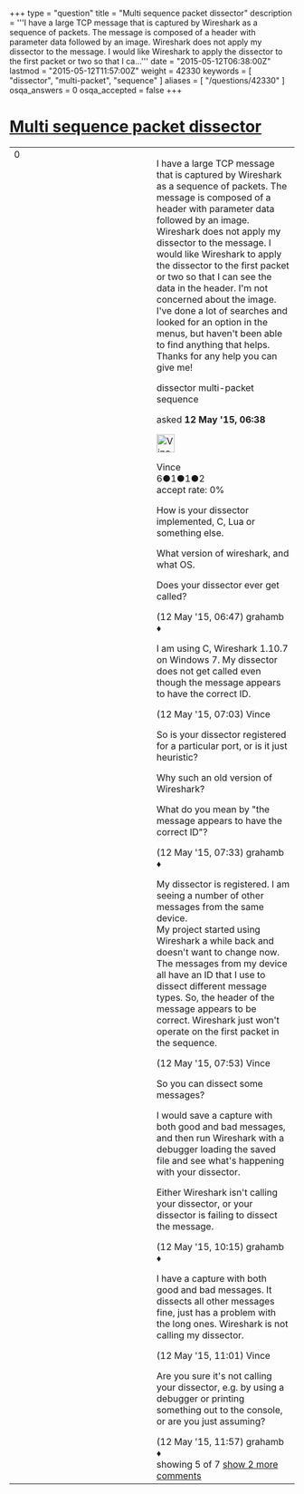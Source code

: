 +++
type = "question"
title = "Multi sequence packet dissector"
description = '''I have a large TCP message that is captured by Wireshark as a sequence of packets. The message is composed of a header with parameter data followed by an image. Wireshark does not apply my dissector to the message. I would like Wireshark to apply the dissector to the first packet or two so that I ca...'''
date = "2015-05-12T06:38:00Z"
lastmod = "2015-05-12T11:57:00Z"
weight = 42330
keywords = [ "dissector", "multi-packet", "sequence" ]
aliases = [ "/questions/42330" ]
osqa_answers = 0
osqa_accepted = false
+++

<div class="headNormal">

# [Multi sequence packet dissector](/questions/42330/multi-sequence-packet-dissector)

</div>

<div id="main-body">

<div id="askform">

<table id="question-table" style="width:100%;"><colgroup><col style="width: 50%" /><col style="width: 50%" /></colgroup><tbody><tr class="odd"><td style="width: 30px; vertical-align: top"><div class="vote-buttons"><span id="post-42330-upvote" class="ajax-command post-vote up" rel="nofollow" title="I like this post (click again to cancel)"> </span><div id="post-42330-score" class="post-score" title="current number of votes">0</div><span id="post-42330-downvote" class="ajax-command post-vote down" rel="nofollow" title="I dont like this post (click again to cancel)"> </span> <span id="favorite-mark" class="ajax-command favorite-mark" rel="nofollow" title="mark/unmark this question as favorite (click again to cancel)"> </span><div id="favorite-count" class="favorite-count"></div></div></td><td><div id="item-right"><div class="question-body"><p>I have a large TCP message that is captured by Wireshark as a sequence of packets. The message is composed of a header with parameter data followed by an image. Wireshark does not apply my dissector to the message. I would like Wireshark to apply the dissector to the first packet or two so that I can see the data in the header. I'm not concerned about the image. I've done a lot of searches and looked for an option in the menus, but haven't been able to find anything that helps. Thanks for any help you can give me!</p></div><div id="question-tags" class="tags-container tags"><span class="post-tag tag-link-dissector" rel="tag" title="see questions tagged &#39;dissector&#39;">dissector</span> <span class="post-tag tag-link-multi-packet" rel="tag" title="see questions tagged &#39;multi-packet&#39;">multi-packet</span> <span class="post-tag tag-link-sequence" rel="tag" title="see questions tagged &#39;sequence&#39;">sequence</span></div><div id="question-controls" class="post-controls"></div><div class="post-update-info-container"><div class="post-update-info post-update-info-user"><p>asked <strong>12 May '15, 06:38</strong></p><img src="https://secure.gravatar.com/avatar/5d5cf9f51d27e4d48fe7eef2e33e7598?s=32&amp;d=identicon&amp;r=g" class="gravatar" width="32" height="32" alt="Vince&#39;s gravatar image" /><p><span>Vince</span><br />
<span class="score" title="6 reputation points">6</span><span title="1 badges"><span class="badge1">●</span><span class="badgecount">1</span></span><span title="1 badges"><span class="silver">●</span><span class="badgecount">1</span></span><span title="2 badges"><span class="bronze">●</span><span class="badgecount">2</span></span><br />
<span class="accept_rate" title="Rate of the user&#39;s accepted answers">accept rate:</span> <span title="Vince has no accepted answers">0%</span></p></div></div><div id="comments-container-42330" class="comments-container"><span id="42331"></span><div id="comment-42331" class="comment"><div id="post-42331-score" class="comment-score"></div><div class="comment-text"><p>How is your dissector implemented, C, Lua or something else.</p><p>What version of wireshark, and what OS.</p><p>Does your dissector ever get called?</p></div><div id="comment-42331-info" class="comment-info"><span class="comment-age">(12 May '15, 06:47)</span> <span class="comment-user userinfo">grahamb ♦</span></div></div><span id="42332"></span><div id="comment-42332" class="comment"><div id="post-42332-score" class="comment-score"></div><div class="comment-text"><p>I am using C, Wireshark 1.10.7 on Windows 7. My dissector does not get called even though the message appears to have the correct ID.</p></div><div id="comment-42332-info" class="comment-info"><span class="comment-age">(12 May '15, 07:03)</span> <span class="comment-user userinfo">Vince</span></div></div><span id="42333"></span><div id="comment-42333" class="comment"><div id="post-42333-score" class="comment-score"></div><div class="comment-text"><p>So is your dissector registered for a particular port, or is it just heuristic?</p><p>Why such an old version of Wireshark?</p><p>What do you mean by "the message appears to have the correct ID"?</p></div><div id="comment-42333-info" class="comment-info"><span class="comment-age">(12 May '15, 07:33)</span> <span class="comment-user userinfo">grahamb ♦</span></div></div><span id="42334"></span><div id="comment-42334" class="comment"><div id="post-42334-score" class="comment-score"></div><div class="comment-text"><p>My dissector is registered. I am seeing a number of other messages from the same device.<br />
My project started using Wireshark a while back and doesn't want to change now.<br />
The messages from my device all have an ID that I use to dissect different message types. So, the header of the message appears to be correct. Wireshark just won't operate on the first packet in the sequence.</p></div><div id="comment-42334-info" class="comment-info"><span class="comment-age">(12 May '15, 07:53)</span> <span class="comment-user userinfo">Vince</span></div></div><span id="42337"></span><div id="comment-42337" class="comment"><div id="post-42337-score" class="comment-score"></div><div class="comment-text"><p>So you can dissect some messages?</p><p>I would save a capture with both good and bad messages, and then run Wireshark with a debugger loading the saved file and see what's happening with your dissector.</p><p>Either Wireshark isn't calling your dissector, or your dissector is failing to dissect the message.</p></div><div id="comment-42337-info" class="comment-info"><span class="comment-age">(12 May '15, 10:15)</span> <span class="comment-user userinfo">grahamb ♦</span></div></div><span id="42340"></span><div id="comment-42340" class="comment not_top_scorer"><div id="post-42340-score" class="comment-score"></div><div class="comment-text"><p>I have a capture with both good and bad messages. It dissects all other messages fine, just has a problem with the long ones. Wireshark is not calling my dissector.</p></div><div id="comment-42340-info" class="comment-info"><span class="comment-age">(12 May '15, 11:01)</span> <span class="comment-user userinfo">Vince</span></div></div><span id="42342"></span><div id="comment-42342" class="comment not_top_scorer"><div id="post-42342-score" class="comment-score"></div><div class="comment-text"><p>Are you sure it's not calling your dissector, e.g. by using a debugger or printing something out to the console, or are you just assuming?</p></div><div id="comment-42342-info" class="comment-info"><span class="comment-age">(12 May '15, 11:57)</span> <span class="comment-user userinfo">grahamb ♦</span></div></div></div><div id="comment-tools-42330" class="comment-tools"><span class="comments-showing"> showing 5 of 7 </span> <a href="#" class="show-all-comments-link">show 2 more comments</a></div><div class="clear"></div><div id="comment-42330-form-container" class="comment-form-container"></div><div class="clear"></div></div></td></tr></tbody></table>

</div>

</div>

